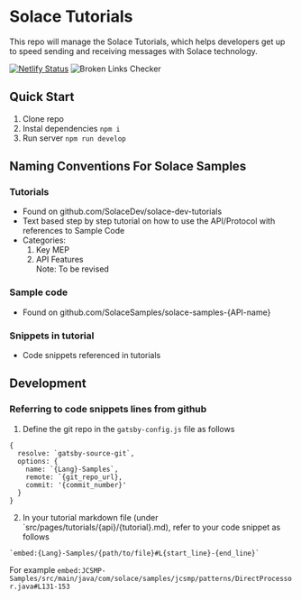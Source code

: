 # Solace Tutorials

This repo will manage the Solace Tutorials, which helps developers get up to speed sending and receiving messages with Solace technology.

[![Netlify Status](https://api.netlify.com/api/v1/badges/c87209db-e4d8-4b44-847a-d19294b01869/deploy-status)](https://app.netlify.com/sites/solace-dev-tutorials/deploys)
![Broken Links Checker](https://github.com/SolaceDev/solace-dev-tutorials/workflows/Broken%20Links%20Checker/badge.svg?branch=master&event=push)


## Quick Start
1. Clone repo
1. Instal dependencies `npm i`
1. Run server `npm run develop`

## Naming Conventions For Solace Samples

### Tutorials 
- Found on github.com/SolaceDev/solace-dev-tutorials
- Text based step by step tutorial on how to use the API/Protocol with references to Sample Code
- Categories: 
  1. Key MEP    
  2. API Features     
  Note: To be revised 

### Sample code
- Found on github.com/SolaceSamples/solace-samples-{API-name}

### Snippets in tutorial
- Code snippets referenced in tutorials

## Development
### Referring to code snippets lines from github

1. Define the git repo in the `gatsby-config.js` file as follows 
```
{
  resolve: `gatsby-source-git`,
  options: {
    name: `{Lang}-Samples`,
    remote: `{git_repo_url},
    commit: '{commit_number}'
  }
}
```

2. In your tutorial markdown file (under `src/pages/tutorials/{api}/{tutorial}.md), refer to your code snippet as follows
```
`embed:{Lang}-Samples/{path/to/file}#L{start_line}-{end_line}`
```
For example `embed:JCSMP-Samples/src/main/java/com/solace/samples/jcsmp/patterns/DirectProcessor.java#L131-153`